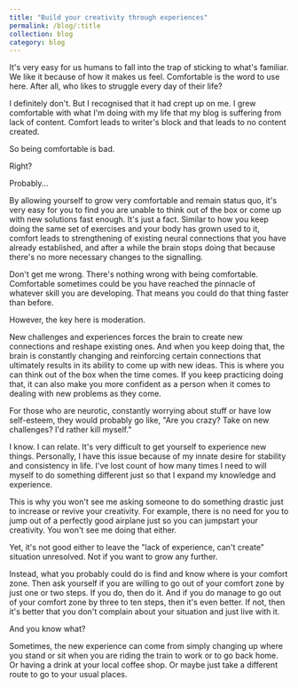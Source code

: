 ```yaml
---
title: "Build your creativity through experiences"
permalink: /blog/:title
collection: blog
category: blog
---
```


It's very easy for us humans to fall into the trap of sticking to what's familiar. We like it because of how it makes us feel. Comfortable is the word to use here. After all, who likes to struggle every day of their life?

I definitely don't. But I recognised that it had crept up on me. I grew comfortable with what I'm doing with my life that my blog is suffering from lack of content. Comfort leads to writer's block and that leads to no content created.

So being comfortable is bad.

Right?

Probably...

By allowing yourself to grow very comfortable and remain status quo, it's very easy for you to find you are unable to think out of the box or come up with new solutions fast enough. It's just a fact. Similar to how you keep doing the same set of exercises and your body has grown used to it, comfort leads to strengthening of existing neural connections that you have already established, and after a while the brain stops doing that because there's no more necessary changes to the signalling.

Don't get me wrong. There's nothing wrong with being comfortable. Comfortable sometimes could be you have reached the pinnacle of whatever skill you are developing. That means you could do that thing faster than before.

However, the key here is moderation.

New challenges and experiences forces the brain to create new connections and reshape existing ones. And when you keep doing that, the brain is constantly changing and reinforcing certain connections that ultimately results in its ability to come up with new ideas. This is where you can think out of the box when the time comes. If you keep practicing doing that, it can also make you more confident as a person when it comes to dealing with new problems as they come.

For those who are neurotic, constantly worrying about stuff or have low self-esteem, they would probably go like, "Are you crazy? Take on new challenges? I'd rather kill myself."

I know. I can relate. It's very difficult to get yourself to experience new things. Personally, I have this issue because of my innate desire for stability and consistency in life. I've lost count of how many times I need to will myself to do something different just so that I expand my knowledge and experience.

This is why you won't see me asking someone to do something drastic just to increase or revive your creativity. For example, there is no need for you to jump out of a perfectly good airplane just so you can jumpstart your creativity. You won't see me doing that either.

Yet, it's not good either to leave the "lack of experience, can't create" situation unresolved. Not if you want to grow any further.

Instead, what you probably could do is find and know where is your comfort zone. Then ask yourself if you are willing to go out of your comfort zone by just one or two steps. If you do, then do it. And if you do manage to go out of your comfort zone by three to ten steps, then it's even better. If not, then it's better that you don't complain about your situation and just live with it.

And you know what?

Sometimes, the new experience can come from simply changing up where you stand or sit when you are riding the train to work or to go back home. Or having a drink at your local coffee shop. Or maybe just take a different route to go to your usual places.







